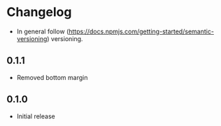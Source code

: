 # Changelog

* In general follow (https://docs.npmjs.com/getting-started/semantic-versioning) versioning.

## <next>

## 0.1.1
* Removed bottom margin

## 0.1.0
* Initial release
